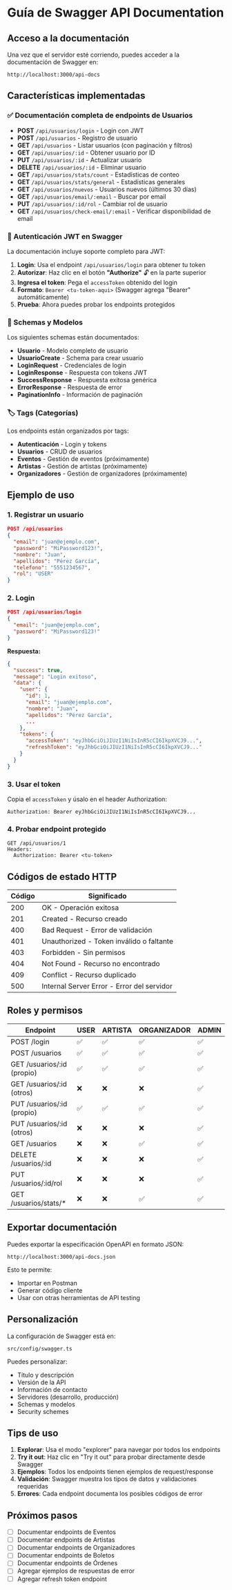 # Guía de Swagger API Documentation

## Acceso a la documentación

Una vez que el servidor esté corriendo, puedes acceder a la documentación de Swagger en:

```
http://localhost:3000/api-docs
```

## Características implementadas

### ✅ Documentación completa de endpoints de Usuarios
- **POST** `/api/usuarios/login` - Login con JWT
- **POST** `/api/usuarios` - Registro de usuario
- **GET** `/api/usuarios` - Listar usuarios (con paginación y filtros)
- **GET** `/api/usuarios/:id` - Obtener usuario por ID
- **PUT** `/api/usuarios/:id` - Actualizar usuario
- **DELETE** `/api/usuarios/:id` - Eliminar usuario
- **GET** `/api/usuarios/stats/count` - Estadísticas de conteo
- **GET** `/api/usuarios/stats/general` - Estadísticas generales
- **GET** `/api/usuarios/nuevos` - Usuarios nuevos (últimos 30 días)
- **GET** `/api/usuarios/email/:email` - Buscar por email
- **PUT** `/api/usuarios/:id/rol` - Cambiar rol de usuario
- **GET** `/api/usuarios/check-email/:email` - Verificar disponibilidad de email

### 🔐 Autenticación JWT en Swagger

La documentación incluye soporte completo para JWT:

1. **Login**: Usa el endpoint `/api/usuarios/login` para obtener tu token
2. **Autorizar**: Haz clic en el botón **"Authorize"** 🔓 en la parte superior
3. **Ingresa el token**: Pega el `accessToken` obtenido del login
4. **Formato**: `Bearer <tu-token-aqui>` (Swagger agrega "Bearer" automáticamente)
5. **Prueba**: Ahora puedes probar los endpoints protegidos

### 📝 Schemas y Modelos

Los siguientes schemas están documentados:

- **Usuario** - Modelo completo de usuario
- **UsuarioCreate** - Schema para crear usuario
- **LoginRequest** - Credenciales de login
- **LoginResponse** - Respuesta con tokens JWT
- **SuccessResponse** - Respuesta exitosa genérica
- **ErrorResponse** - Respuesta de error
- **PaginationInfo** - Información de paginación

### 🏷️ Tags (Categorías)

Los endpoints están organizados por tags:

- **Autenticación** - Login y tokens
- **Usuarios** - CRUD de usuarios
- **Eventos** - Gestión de eventos (próximamente)
- **Artistas** - Gestión de artistas (próximamente)
- **Organizadores** - Gestión de organizadores (próximamente)

## Ejemplo de uso

### 1. Registrar un usuario

```json
POST /api/usuarios
{
  "email": "juan@ejemplo.com",
  "password": "MiPassword123!",
  "nombre": "Juan",
  "apellidos": "Pérez García",
  "telefono": "5551234567",
  "rol": "USER"
}
```

### 2. Login

```json
POST /api/usuarios/login
{
  "email": "juan@ejemplo.com",
  "password": "MiPassword123!"
}
```

**Respuesta:**
```json
{
  "success": true,
  "message": "Login exitoso",
  "data": {
    "user": {
      "id": 1,
      "email": "juan@ejemplo.com",
      "nombre": "Juan",
      "apellidos": "Pérez García",
      ...
    },
    "tokens": {
      "accessToken": "eyJhbGciOiJIUzI1NiIsInR5cCI6IkpXVCJ9...",
      "refreshToken": "eyJhbGciOiJIUzI1NiIsInR5cCI6IkpXVCJ9..."
    }
  }
}
```

### 3. Usar el token

Copia el `accessToken` y úsalo en el header Authorization:

```
Authorization: Bearer eyJhbGciOiJIUzI1NiIsInR5cCI6IkpXVCJ9...
```

### 4. Probar endpoint protegido

```
GET /api/usuarios/1
Headers:
  Authorization: Bearer <tu-token>
```

## Códigos de estado HTTP

| Código | Significado |
|--------|-------------|
| 200 | OK - Operación exitosa |
| 201 | Created - Recurso creado |
| 400 | Bad Request - Error de validación |
| 401 | Unauthorized - Token inválido o faltante |
| 403 | Forbidden - Sin permisos |
| 404 | Not Found - Recurso no encontrado |
| 409 | Conflict - Recurso duplicado |
| 500 | Internal Server Error - Error del servidor |

## Roles y permisos

| Endpoint | USER | ARTISTA | ORGANIZADOR | ADMIN |
|----------|------|---------|-------------|-------|
| POST /login | ✅ | ✅ | ✅ | ✅ |
| POST /usuarios | ✅ | ✅ | ✅ | ✅ |
| GET /usuarios/:id (propio) | ✅ | ✅ | ✅ | ✅ |
| GET /usuarios/:id (otros) | ❌ | ❌ | ❌ | ✅ |
| PUT /usuarios/:id (propio) | ✅ | ✅ | ✅ | ✅ |
| PUT /usuarios/:id (otros) | ❌ | ❌ | ❌ | ✅ |
| GET /usuarios | ❌ | ❌ | ✅ | ✅ |
| DELETE /usuarios/:id | ❌ | ❌ | ❌ | ✅ |
| PUT /usuarios/:id/rol | ❌ | ❌ | ❌ | ✅ |
| GET /usuarios/stats/* | ❌ | ❌ | ✅ | ✅ |

## Exportar documentación

Puedes exportar la especificación OpenAPI en formato JSON:

```
http://localhost:3000/api-docs.json
```

Esto te permite:
- Importar en Postman
- Generar código cliente
- Usar con otras herramientas de API testing

## Personalización

La configuración de Swagger está en:
```
src/config/swagger.ts
```

Puedes personalizar:
- Título y descripción
- Versión de la API
- Información de contacto
- Servidores (desarrollo, producción)
- Schemas y modelos
- Security schemes

## Tips de uso

1. **Explorar**: Usa el modo "explorer" para navegar por todos los endpoints
2. **Try it out**: Haz clic en "Try it out" para probar directamente desde Swagger
3. **Ejemplos**: Todos los endpoints tienen ejemplos de request/response
4. **Validación**: Swagger muestra los tipos de datos y validaciones requeridas
5. **Errores**: Cada endpoint documenta los posibles códigos de error

## Próximos pasos

- [ ] Documentar endpoints de Eventos
- [ ] Documentar endpoints de Artistas
- [ ] Documentar endpoints de Organizadores
- [ ] Documentar endpoints de Boletos
- [ ] Documentar endpoints de Órdenes
- [ ] Agregar ejemplos de respuestas de error
- [ ] Agregar refresh token endpoint
